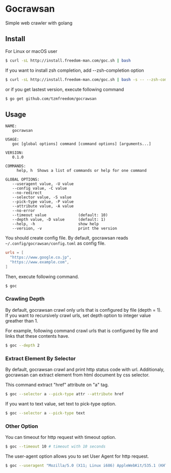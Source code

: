# Gocrawsan

Simple web crawler with golang

## Install

For Linux or macOS user
```bash
$ curl -sL http://install.freedom-man.com/goc.sh | bash
```
If you want to install zsh completion, add --zsh-completion option
```bash
$ curl -sL http://install.freedom-man.com/goc.sh | bash -s -- --zsh-completion
```
or if you get lastest version, execute following command
```bash
$ go get github.com/tzmfreedom/gocrawsan
```

## Usage

```
NAME:
   gocrawsan

USAGE:
   goc [global options] command [command options] [arguments...]

VERSION:
   0.1.0

COMMANDS:
     help, h  Shows a list of commands or help for one command

GLOBAL OPTIONS:
   --useragent value, -U value
   --config value, -C value
   --no-redirect
   --selector value, -S value
   --pick-type value, -P value
   --attribute value, -A value
   --no-error
   --timeout value              (default: 10)
   --depth value, -D value      (default: 1)
   --help, -h                   show help
   --version, -v                print the version
```

You should create config file. By default, gocrawsan reads `~/.config/gocrawsan/config.toml` as config file.
```toml
urls = [
  "https://www.google.co.jp",
  "https://www.example.com",
]
```

Then, execute following command.
```bash
$ goc
```

### Crawling Depth

By default, gocrawsan crawl only urls that is configured by file (depth = 1).
If you want to recursively crawl urls, set depth option to integer value greather than 1.

For example, following command crawl urls that is configured by file and links that these contents have.
```bash
$ goc --depth 2
```


### Extract Element By Selector

By default, gocrawsan crawl and print http status code with url.
Additionaly, gocrawsan can extract element from html document by css selector.

This command extract "href" attribute on "a" tag.
```bash
$ goc --selector a --pick-type attr --attribute href
```

If you want to text value, set text to pick-type option.
```bash
$ goc --selector a --pick-type text
```

### Other Option

You can timeout for http request with timeout option.
```bash
$ goc --timeout 10 # timeout with 10 seconds
```

The user-agent option allows you to set User Agent for http request.
```bash
$ goc --useragent "Mozilla/5.0 (X11; Linux i686) AppleWebKit/535.1 (KHTML, like Gecko) Ubuntu/11.04 Chromium/14.0.825.0 Chrome/14.0.825.0 Safari/535.1"
```
